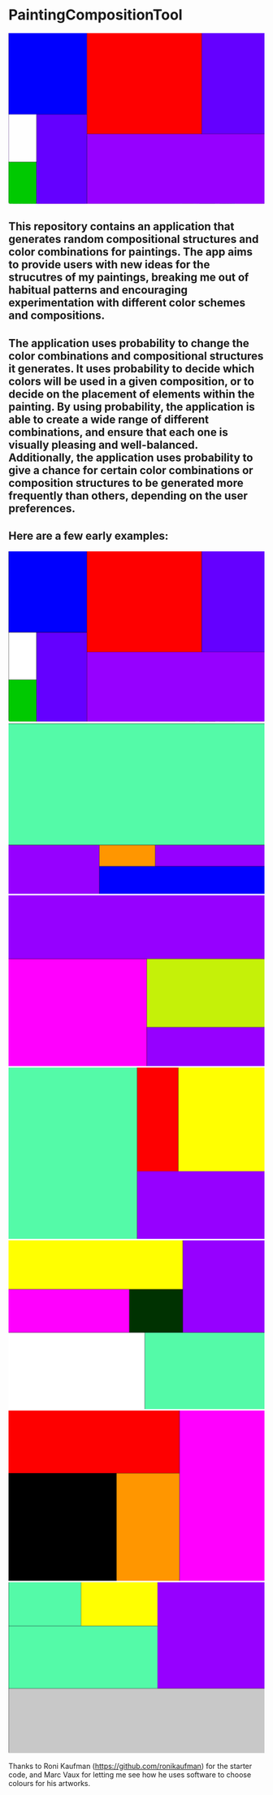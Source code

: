 # PaintingCompositionTool
<img src="/examples/v1/PCT.gif" alt="Alt text" title="Optional title">

## This repository contains an application that generates random compositional structures and color combinations for paintings. The app aims to provide users with new ideas for the strucutres of my paintings, breaking me out of habitual patterns and encouraging experimentation with different color schemes and compositions.

## The application uses probability to change the color combinations and compositional structures it generates. It uses probability to decide which colors will be used in a given composition, or to decide on the placement of elements within the painting. By using probability, the application is able to create a wide range of different combinations, and ensure that each one is visually pleasing and well-balanced. Additionally, the application uses probability to give a chance for certain color combinations or composition structures to be generated more frequently than others, depending on the user preferences.

## Here are a few early examples:

<img src="/examples/v1/PCT 1.jpg" alt="Alt text" title="Optional title">

<img src="/examples/v1/PCT 2.jpg" alt="Alt text" title="Optional title">

<img src="/examples/v1/PCT 3.jpg" alt="Alt text" title="Optional title">

<img src="/examples/v1/PCT 4.jpg" alt="Alt text" title="Optional title">

<img src="/examples/v1/PCT 5.jpg" alt="Alt text" title="Optional title">

<img src="/examples/v1/PCT 6.jpg" alt="Alt text" title="Optional title">

<img src="/examples/v1/PCT 7.jpg" alt="Alt text" title="Optional title">



Thanks to Roni Kaufman (https://github.com/ronikaufman) for the starter code, and Marc Vaux for letting me see how he uses software to choose colours for his artworks.
